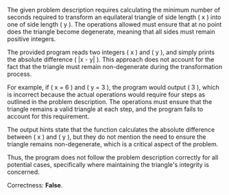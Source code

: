 The given problem description requires calculating the minimum number of seconds required to transform an equilateral triangle of side length \( x \) into one of side length \( y \). The operations allowed must ensure that at no point does the triangle become degenerate, meaning that all sides must remain positive integers.

The provided program reads two integers \( x \) and \( y \), and simply prints the absolute difference \( |x - y| \). This approach does not account for the fact that the triangle must remain non-degenerate during the transformation process. 

For example, if \( x = 6 \) and \( y = 3 \), the program would output \( 3 \), which is incorrect because the actual operations would require four steps as outlined in the problem description. The operations must ensure that the triangle remains a valid triangle at each step, and the program fails to account for this requirement.

The output hints state that the function calculates the absolute difference between \( x \) and \( y \), but they do not mention the need to ensure the triangle remains non-degenerate, which is a critical aspect of the problem. 

Thus, the program does not follow the problem description correctly for all potential cases, specifically where maintaining the triangle's integrity is concerned.

Correctness: **False**.